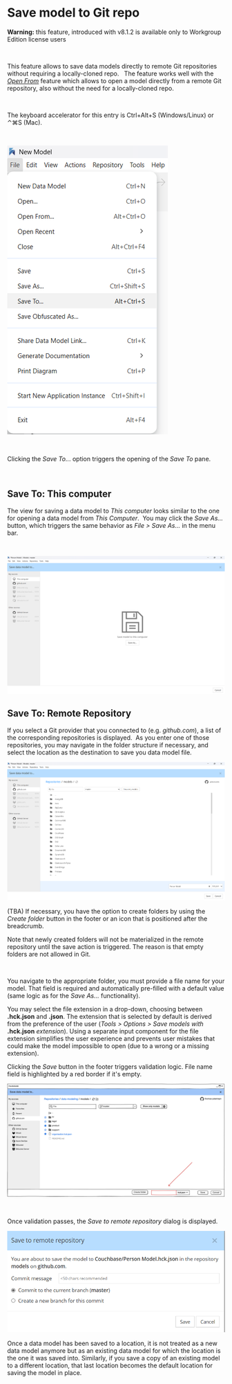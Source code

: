 # Save model to Git repo

**Warning:** this feature, introduced with v8.1.2 is available only to Workgroup Edition license users

&nbsp;

This feature allows to save data models directly to remote Git repositories without requiring a locally-cloned repo. &nbsp; The feature works well with the [*Open From*](<OpenmodelfromGitrepo.md>) feature which allows to open a model directly from a remote Git repository, also without the need for a locally-cloned repo.

&nbsp;

The keyboard accelerator for this entry is Ctrl+Alt+S (Windows/Linux) or ⌃⌘S (Mac).&nbsp;

&nbsp;

![Save to menu option](<lib/Save to menu option.png>)

&nbsp;

Clicking the *Save To..*. option triggers the opening of the *Save To* pane.

&nbsp;

## Save To: This computer

The view for saving a data model to *This computer* looks similar to the one for opening a data model from *This Computer*.&nbsp; You may click the *Save As...* button, which triggers the same behavior as *File \> Save As...* in the menu bar.

&nbsp;

![Save to this computer dialog](<lib/Save to this computer dialog.png>)

## Save To: Remote Repository

If you select a Git provider that you connected to (e.g. *github.com*), a list of the corresponding repositories is displayed.&nbsp; As you enter one of those repositories, you may navigate in the folder structure if necessary, and select the location as the destination to save you data model file.

![Save to remote repository dialog](<lib/Save to remote repository dialog.png>)

(TBA) If necessary, you have the option to create folders by using the *Create folder* button in the footer or an icon that is positioned after the breadcrumb.

Note that newly created folders will not be materialized in the remote repository until the save action is triggered. The reason is that empty folders are not allowed in Git.

&nbsp;

You navigate to the appropriate folder, you must provide a file name for your model. That field is required and automatically pre-filled with a default value (same logic as for the *Save As...* functionality).

You may select the file extension in a drop-down, choosing between **.hck.json** and **.json**. The extension that is selected by default is derived from the preference of the user (*Tools \> Options \> Save models with* **.hck.json** *extension*). Using a separate input component for the file extension simplifies the user experience and prevents user mistakes that could make the model impossible to open (due to a wrong or a missing extension).

Clicking the *Save* button in the footer triggers validation logic. File name field is highlighted by a red border if it's empty.

![Save to remote repository model name dialog](<lib/Save to remote repository model name dialog.png>)

&nbsp;

Once validation passes, the *Save to remote repository* dialog is displayed.

![Save to remote repository commit dialog](<lib/Save to remote repository commit dialog.png>)

Once a data model has been saved to a location, it is not treated as a new data model anymore but as an existing data model for which the location is the one it was saved into. Similarly, if you save a copy of an existing model to a different location, that last location becomes the default location for saving the model in place.&nbsp;

